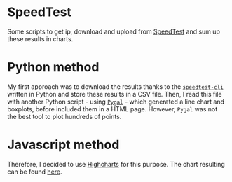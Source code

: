 SpeedTest
===

Some scripts to get ip, download and upload from [SpeedTest](http://www.speedtest.net/) and sum up these results in charts.

# Python method
My first approach was to download the results thanks to the [`speedtest-cli`](https://github.com/sivel/speedtest-cli) written in Python and store these results in a CSV file. Then, I read this file with another Python script - using [`Pygal`](http://www.pygal.org/en/latest/) - which generated a line chart and boxplots, before included them in a HTML page. However, `Pygal` was not the best tool to plot hundreds of points. 

# Javascript method
Therefore, I decided to use [Highcharts](http://www.highcharts.com/) for this purpose. The chart resulting can be found [here](http://raspi-pingouin.myftp.org/speedTest/highstock.html).
